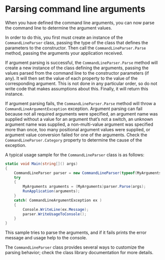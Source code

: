 # Parsing command line arguments

When you have defined the command line arguments, you can now parse the command line to determine the argument values.

In order to do this, you first must create an instance of the `CommandLineParser` class, passing the type of the class that defines the parameters to the constructor. Then call the `CommandLineParser.Parse` method, passing the arguments your application received.

If argument parsing is successful, the `CommandLineParser.Parse` method will create a new instance of the class defining the arguments, passing the values parsed from the command line to the constructor parameters (if any). It will then set the value of each property to the value of the corresponding argument. This is not done in any particular order, so do not write code that makes assumptions about this. Finally, it will return this instance.

If argument parsing fails, the `CommandLineParser.Parse` method will throw a `CommandLineArgumentException` exception. Argument parsing can fail because not all required arguments were specified, an argument name was supplied without a value for an argument that’s not a switch, an unknown argument name was supplied, a non-multi-value argument was specified more than once, too many positional argument values were supplied, or argument value conversion failed for one of the arguments. Check the `CommandLineParser.Category` property to determine the cause of the exception.

A typical usage sample for the `CommandLineParser` class is as follows:

```C#
static void Main(string[]() args)
{
    CommandLineParser parser = new CommandLineParser(typeof(MyArguments));
    try
    {
        MyArguments arguments = (MyArguments)parser.Parse(args);
        RunApplication(arguments);
    }
    catch( CommandLineArgumentException ex )
    {
        Console.WriteLine(ex.Message);
        parser.WriteUsageToConsole();
    }
}
```

This sample tries to parse the arguments, and if it fails prints the error message and usage help to the console.

The `CommandLineParser` class provides several ways to customize the parsing behavior; check the class library documentation for more details.

